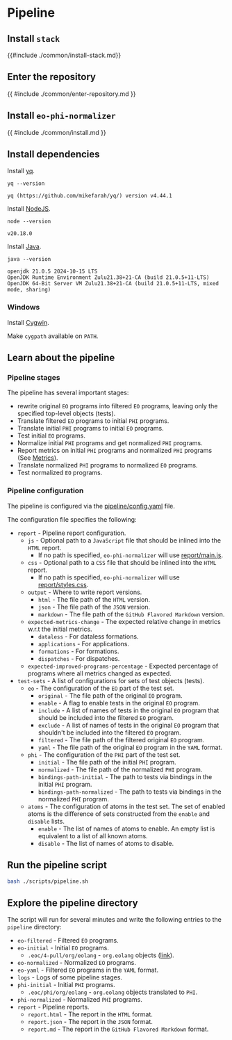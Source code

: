 # Pipeline

## Install `stack`

{{#include ./common/install-stack.md}}

## Enter the repository

{{ #include ./common/enter-repository.md }}

## Install `eo-phi-normalizer`

{{ #include ./common/install.md }}

## Install dependencies

Install [yq](https://github.com/mikefarah/yq).

```$ as console
yq --version
```

```console
yq (https://github.com/mikefarah/yq/) version v4.44.1
```

Install [NodeJS](https://nodejs.org/en).

```$ as console
node --version
```

```console
v20.18.0
```

Install [Java](https://www.java.com/en/download/help/download_options.html).

```$ as console
java --version
```

```console
openjdk 21.0.5 2024-10-15 LTS
OpenJDK Runtime Environment Zulu21.38+21-CA (build 21.0.5+11-LTS)
OpenJDK 64-Bit Server VM Zulu21.38+21-CA (build 21.0.5+11-LTS, mixed mode, sharing)
```

### Windows

Install [Cygwin](https://www.cygwin.com/install.html).

Make `cygpath` available on `PATH`.

## Learn about the pipeline

### Pipeline stages

The pipeline has several important stages:

- rewrite original `EO` programs into filtered `EO` programs, leaving only the specified top-level objects (tests).
- Translate filtered `EO` programs to initial `PHI` programs.
- Translate initial `PHI` programs to initial `EO` programs.
- Test initial `EO` programs.
- Normalize initial `PHI` programs and get normalized `PHI` programs.
- Report metrics on initial `PHI` programs and normalized `PHI` programs (See [Metrics](./metrics.md)).
- Translate normalized `PHI` programs to normalized `EO` programs.
- Test normalized `EO` programs.

### Pipeline configuration

The pipeline is configured via the [pipeline/config.yaml](https://github.com/objectionary/eo-phi-normalizer/blob/master/pipeline/config.yaml) file.

The configuration file specifies the following:

- `report` - Pipeline report configuration.
  - `js` - Optional path to a `JavaScript` file that should be inlined into the `HTML` report.
    - If no path is specified, `eo-phi-normalizer` will use [report/main.js](https://github.com/objectionary/eo-phi-normalizer/blob/master/eo-phi-normalizer/report/main.js).
  - `css` - Optional path to a `CSS` file that should be inlined into the `HTML` report.
    - If no path is specified, `eo-phi-normalizer` will use [report/styles.css](https://github.com/objectionary/eo-phi-normalizer/blob/master/eo-phi-normalizer/report/styles.css).
  - `output` - Where to write report versions.
    - `html` - The file path of the `HTML` version.
    - `json` - The file path of the `JSON` version.
    - `markdown` - The file path of the `GitHub Flavored Markdown` version.
  - `expected-metrics-change` - The expected relative change in metrics w.r.t the initial metrics.
    - `dataless` - For dataless formations.
    - `applications` - For applications.
    - `formations` - For formations.
    - `dispatches` - For dispatches.
  - `expected-improved-programs-percentage` - Expected percentage of programs where all metrics changed as expected.
- `test-sets` - A list of configurations for sets of test objects (tests).
  - `eo` - The configuration of the `EO` part of the test set.
    - `original` - The file path of the original `EO` program.
    - `enable` - A flag to enable tests in the original `EO` program.
    - `include` - A list of names of tests in the original `EO` program that should be included into the filtered `EO` program.
    - `exclude` - A list of names of tests in the original `EO` program that shouldn't be included into the filtered `EO` program.
    - `filtered` - The file path of the filtered original `EO` program.
    - `yaml` - The file path of the original `EO` program in the `YAML` format.
  - `phi` - The configuration of the `PHI` part of the test set.
    - `initial` - The file path of the initial `PHI` program.
    - `normalized` - The file path of the normalized `PHI` program.
    - `bindings-path-initial` - The path to tests via bindings in the initial `PHI` program.
    - `bindings-path-normalized` - The path to tests via bindings in the normalized `PHI` program.
  - `atoms` - The configuration of atoms in the test set. The set of enabled atoms is the difference of sets constructed from the `enable` and `disable` lists.
    - `enable` - The list of names of atoms to enable. An empty list is equivalent to a list of all known atoms.
    - `disable` - The list of names of atoms to disable.

## Run the pipeline script

```sh
bash ./scripts/pipeline.sh
```

## Explore the pipeline directory

The script will run for several minutes and write the following entries to the `pipeline` directory:

- `eo-filtered` - Filtered `EO` programs.
- `eo-initial` - Initial `EO` programs.
  - `.eoc/4-pull/org/eolang` - `org.eolang` objects ([link](https://github.com/objectionary/eo/tree/master/eo-runtime/src/main/eo/org/eolang)).
- `eo-normalized` - Normalized `EO` programs.
- `eo-yaml` - Filtered `EO` programs in the `YAML` format.
- `logs` - Logs of some pipeline stages.
- `phi-initial` - Initial `PHI` programs.
  - `.eoc/phi/org/eolang` - `org.eolang` objects translated to `PHI`.
- `phi-normalized` - Normalized `PHI` programs.
- `report` - Pipeline reports.
  - `report.html` - The report in the `HTML` format.
  - `report.json` - The report in the `JSON` format.
  - `report.md` - The report in the `GitHub Flavored Markdown` format.
